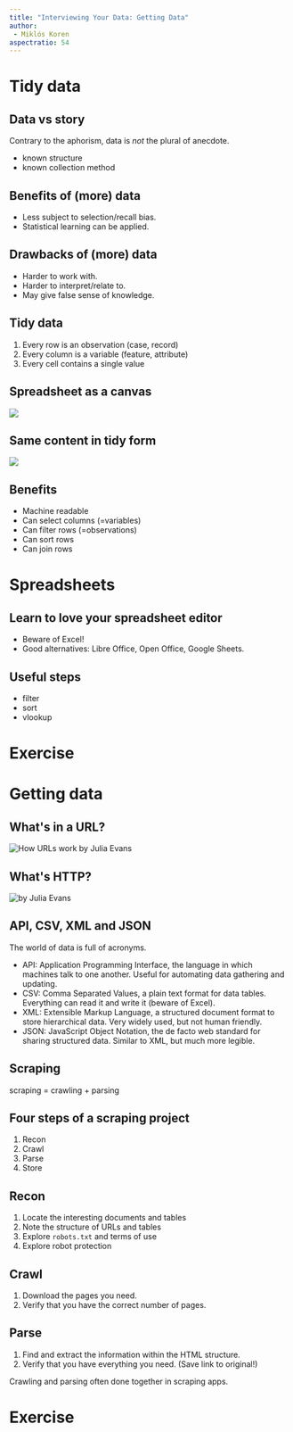 ```yaml
---
title: "Interviewing Your Data: Getting Data"
author: 
 - Miklós Koren
aspectratio: 54
---
```


# Tidy data
## Data vs story
Contrary to the aphorism, data is *not* the plural of anecdote.

- known structure
- known collection method

## Benefits of (more) data
- Less subject to selection/recall bias.
- Statistical learning can be applied.

## Drawbacks of (more) data
- Harder to work with.
- Harder to interpret/relate to.
- May give false sense of knowledge.

## Tidy data
1. Every row is an observation (case, record)
2. Every column is a variable (feature, attribute)
3. Every cell contains a single value

## Spreadsheet as a canvas
![](assets/messy-data.png)

## Same content in tidy form
![](assets/tidy.png)

## Benefits
- Machine readable
- Can select columns (=variables)
- Can filter rows (=observations)
- Can sort rows
- Can join rows

# Spreadsheets
## Learn to love your spreadsheet editor
- Beware of Excel! 
- Good alternatives: Libre Office, Open Office, Google Sheets.

## Useful steps
- filter
- sort
- vlookup

# Exercise

# Getting data
## What's in a URL?
![How URLs work by Julia Evans](assets/how-urls-work.png)

## What's HTTP?
![by Julia Evans](assets/whats-http.png)

## API, CSV, XML and JSON
The world of data is full of acronyms. 

* API: Application Programming Interface, the language in which machines talk to one another. Useful for automating data gathering and updating.
* CSV: Comma Separated Values, a plain text format for data tables. Everything can read it and write it (beware of Excel).
* XML: Extensible Markup Language, a structured document format to store hierarchical data. Very widely used, but not human friendly.
* JSON: JavaScript Object Notation, the de facto web standard for sharing structured data. Similar to XML, but much more legible.

## Scraping
scraping = crawling + parsing

## Four steps of a scraping project
1. Recon
2. Crawl
3. Parse
4. Store

## Recon
1. Locate the interesting documents and tables
2. Note the structure of URLs and tables
3. Explore `robots.txt` and terms of use
4. Explore robot protection

## Crawl
1. Download the pages you need.
2. Verify that you have the correct number of pages.

## Parse
1. Find and extract the information within the HTML structure.
2. Verify that you have everything you need. (Save link to original!)

Crawling and parsing often done together in scraping apps.

# Exercise
